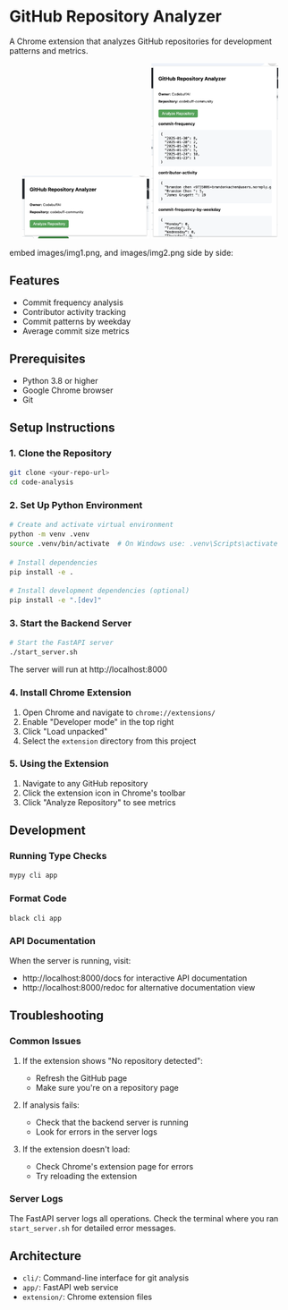 # GitHub Repository Analyzer

A Chrome extension that analyzes GitHub repositories for development patterns and metrics.

<p align="center">
  <img src="images/img1.png" width="45%" />
  <img src="images/img2.png" width="45%" />
</p>embed images/img1.png, and images/img2.png side by side:


## Features
- Commit frequency analysis
- Contributor activity tracking
- Commit patterns by weekday
- Average commit size metrics

## Prerequisites
- Python 3.8 or higher
- Google Chrome browser
- Git

## Setup Instructions

### 1. Clone the Repository
```bash
git clone <your-repo-url>
cd code-analysis
```

### 2. Set Up Python Environment
```bash
# Create and activate virtual environment
python -m venv .venv
source .venv/bin/activate  # On Windows use: .venv\Scripts\activate

# Install dependencies
pip install -e .

# Install development dependencies (optional)
pip install -e ".[dev]"
```

### 3. Start the Backend Server
```bash
# Start the FastAPI server
./start_server.sh
```
The server will run at http://localhost:8000

### 4. Install Chrome Extension
1. Open Chrome and navigate to `chrome://extensions/`
2. Enable "Developer mode" in the top right
3. Click "Load unpacked"
4. Select the `extension` directory from this project

### 5. Using the Extension
1. Navigate to any GitHub repository
2. Click the extension icon in Chrome's toolbar
3. Click "Analyze Repository" to see metrics

## Development

### Running Type Checks
```bash
mypy cli app
```

### Format Code
```bash
black cli app
```

### API Documentation
When the server is running, visit:
- http://localhost:8000/docs for interactive API documentation
- http://localhost:8000/redoc for alternative documentation view

## Troubleshooting

### Common Issues
1. If the extension shows "No repository detected":
   - Refresh the GitHub page
   - Make sure you're on a repository page

2. If analysis fails:
   - Check that the backend server is running
   - Look for errors in the server logs

3. If the extension doesn't load:
   - Check Chrome's extension page for errors
   - Try reloading the extension

### Server Logs
The FastAPI server logs all operations. Check the terminal where you ran `start_server.sh` for detailed error messages.

## Architecture
- `cli/`: Command-line interface for git analysis
- `app/`: FastAPI web service
- `extension/`: Chrome extension files
